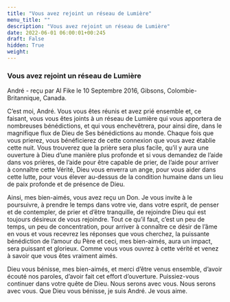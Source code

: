 ```yaml
---
title: "Vous avez rejoint un réseau de Lumière"
menu_title: ""
description: "Vous avez rejoint un réseau de Lumière"
date: 2022-06-01 06:00:01+00:245
draft: False
hidden: True
weight:
---
```

### Vous avez rejoint un réseau de Lumière

André - reçu par Al Fike le 10 Septembre 2016, Gibsons, Colombie-Britannique, Canada.

C’est moi, André. Vous vous êtes réunis et avez prié ensemble et, ce faisant, vous vous êtes joints à un réseau de Lumière qui vous apportera de nombreuses bénédictions, et qui vous enchevêtrera, pour ainsi dire, dans le magnifique flux de Dieu de Ses bénédictions au monde. Chaque fois que vous prierez, vous bénéficierez de cette connexion que vous avez établie cette nuit. Vous trouverez que la prière sera plus facile, qu’il y aura une ouverture à Dieu d’une manière plus profonde et si vous demandez de l’aide dans vos prières, de l’aide pour être capable de prier, de l’aide pour arriver à connaître cette Vérité, Dieu vous enverra un ange, pour vous aider dans cette lutte, pour vous élever au-dessus de la condition humaine dans un lieu de paix profonde et de présence de Dieu.

Ainsi, mes bien-aimés, vous avez reçu un Don. Je vous invite à le poursuivre, à prendre le temps dans votre vie, dans votre esprit, de penser et de contempler, de prier et d’être tranquille, de rejoindre Dieu qui est toujours désireux de vous rejoindre. Tout ce qu’il faut, c’est un peu de temps, un peu de concentration, pour arriver à connaître ce désir de l’âme en vous et vous recevrez les réponses que vous cherchez, la puissante bénédiction de l’amour du Père et ceci, mes bien-aimés, aura un impact, sera puissant et glorieux. Comme vous vous ouvrez à cette vérité et venez à savoir que vous êtes vraiment aimés.

Dieu vous bénisse, mes bien-aimés, et merci d’être venus ensemble, d’avoir écouté nos paroles, d’avoir fait cet effort d’ouverture. Puissiez-vous continuer dans votre quête de Dieu. Nous serons avec vous. Nous serons avec vous. Que Dieu vous bénisse, je suis André. Je vous aime.
